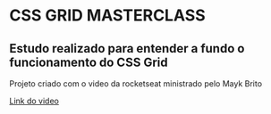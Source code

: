 # CSS GRID MASTERCLASS 

## Estudo realizado para entender a fundo o funcionamento do CSS Grid


Projeto criado com o video da rocketseat ministrado pelo Mayk Brito 

[Link do video](https://www.youtube.com/watch?v=HN1UjzRSdBk)
